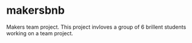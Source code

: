 # makersbnb
Makers team project. This project invloves a group of 6 brillent students working on a team project.
